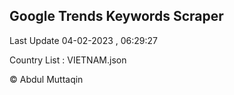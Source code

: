 

## Google Trends Keywords Scraper 
 
Last Update 04-02-2023 , 06:29:27

Country List :
VIETNAM.json



© Abdul Muttaqin 
